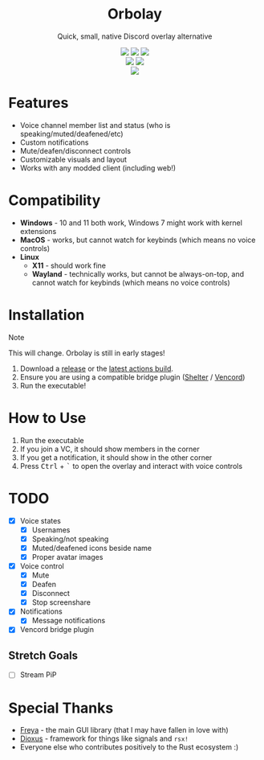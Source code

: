 <div align="center">
  <h1>Orbolay</h1>
  <p>Quick, small, native Discord overlay alternative</p>
</div>

<div align="center">
  <img src="https://img.shields.io/github/actions/workflow/status/SpikeHD/Orbolay/build.yml" />
  <img src="https://img.shields.io/github/commit-activity/m/SpikeHD/Orbolay" />
  <img src="https://img.shields.io/github/release-date/SpikeHD/Orbolay" />
</div>

<div align="center">
  <a href="https://discord.gg/agQ9mRdHMZ"><img src="https://img.shields.io/discord/1128909403672821811?logo=discord&color=%20%235865F2" /></a>
  <img src="https://img.shields.io/github/stars/SpikeHD/Orbolay" />
</div>

<div align="center">
  <img src="https://github.com/user-attachments/assets/d7adf8d3-96e5-4159-ac1d-7afb131e1fc1" />
</div>

# Features

* Voice channel member list and status (who is speaking/muted/deafened/etc)
* Custom notifications
* Mute/deafen/disconnect controls
* Customizable visuals and layout
* Works with any modded client (including web!)

# Compatibility

* **Windows** - 10 and 11 both work, Windows 7 might work with kernel extensions
* **MacOS** - works, but cannot watch for keybinds (which means no voice controls)
* **Linux**
  * **X11** - should work fine
  * **Wayland** - technically works, but cannot be always-on-top, and cannot watch for keybinds (which means no voice controls)

# Installation

> [!NOTE]
> This will change. Orbolay is still in early stages!

1. Download a [release](https://github.com/SpikeHD/Orbolay/releases) or the [latest actions build](https://github.com/SpikeHD/Orbolay/actions/workflows/build.yml).
2. Ensure you are using a compatible bridge plugin ([Shelter](https://github.com/SpikeHD/shelter-plugins?tab=readme-ov-file#orbolay-bridge) / [Vencord](https://github.com/SpikeHD/vc-orbolay-bridge))
3. Run the executable!

# How to Use

1. Run the executable
2. If you join a VC, it should show members in the corner
3. If you get a notification, it should show in the other corner
4. Press <kbd>Ctrl</kbd> + <kbd>`</kbd> to open the overlay and interact with voice controls

# TODO

* [x] Voice states
  * [x] Usernames
  * [x] Speaking/not speaking
  * [x] Muted/deafened icons beside name
  * [x] Proper avatar images
* [x] Voice control
  * [x] Mute
  * [x] Deafen
  * [x] Disconnect
  * [x] Stop screenshare
* [x] Notifications
  * [x] Message notifications
* [x] Vencord bridge plugin

## Stretch Goals

* [ ] Stream PiP

# Special Thanks

* [Freya](https://github.com/marc2332/freya) - the main GUI library (that I may have fallen in love with)
* [Dioxus](https://dioxuslabs.com/) - framework for things like signals and `rsx!`
* Everyone else who contributes positively to the Rust ecosystem :)
